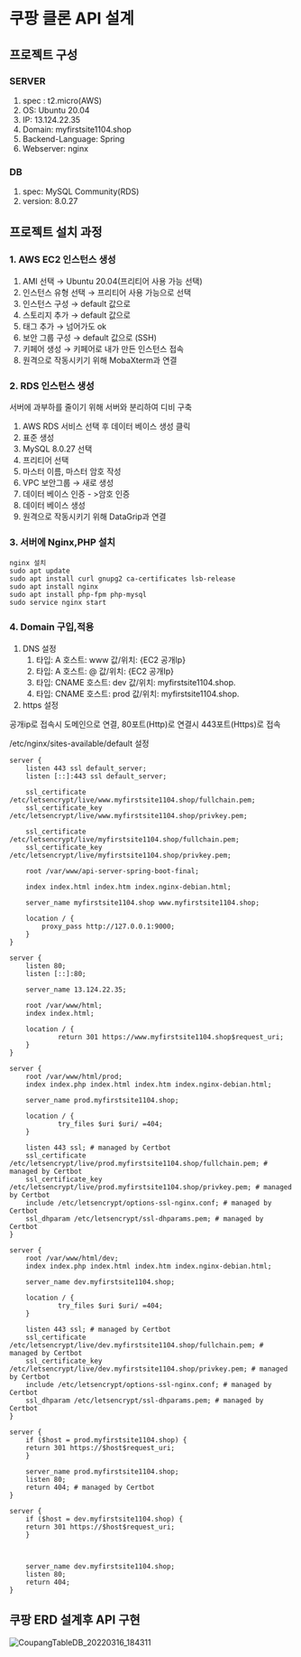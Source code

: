 # 쿠팡 클론 API 설계

## 프로젝트 구성
### SERVER
1. spec : t2.micro(AWS)
2. OS: Ubuntu 20.04
3. IP: 13.124.22.35
4. Domain: myfirstsite1104.shop
5. Backend-Language: Spring
6. Webserver: nginx

### DB
1. spec: MySQL Community(RDS)
2. version: 8.0.27

## 프로젝트 설치 과정
### 1. AWS EC2 인스턴스 생성
1. AMI 선택 → Ubuntu 20.04(프리티어 사용 가능 선택)
2. 인스턴스 유형 선택 → 프리티어 사용 가능으로 선택
3. 인스턴스 구성 → default 값으로
4. 스토리지 추가 → default 값으로
5. 태그 추가 → 넘어가도 ok
6. 보안 그룹 구성 → default 값으로 (SSH)
7. 키페어 생성 → 키페어로 내가 만든 인스턴스 접속
8. 원격으로 작동시키기 위해 MobaXterm과 연결

### 2. RDS 인스턴스 생성
서버에 과부하를 줄이기 위해 서버와 분리하여 디비 구축
1. AWS RDS 서비스 선택 후 데이터 베이스 생성 클릭
2. 표준 생성
3. MySQL 8.0.27 선택
4. 프리티어 선택
5. 마스터 이름, 마스터 암호 작성
6. VPC 보안그룹 → 새로 생성
7. 데이터 베이스 인증 - >암호 인증
8. 데이터 베이스 생성
9. 원격으로 작동시키기 위해 DataGrip과 연결

### 3. 서버에 Nginx,PHP 설치
    nginx 설치
    sudo apt update
    sudo apt install curl gnupg2 ca-certificates lsb-release
    sudo apt install nginx
    sudo apt install php-fpm php-mysql
    sudo service nginx start

### 4. Domain 구입,적용
1. DNS 설정
    1. 타입: A 호스트: www 값/위치: {EC2 공개Ip}
    2. 타입: A 호스트: @ 값/위치: {EC2 공개Ip}
    3. 타입: CNAME	호스트: dev 값/위치: myfirstsite1104.shop.
    4. 타입: CNAME	호스트: prod 값/위치: myfirstsite1104.shop.
2. https 설정

공개ip로 접속시 도메인으로 연결, 80포트(Http)로 연결시 443포트(Https)로 접속

/etc/nginx/sites-available/default 설정

    server {
        listen 443 ssl default_server;
        listen [::]:443 ssl default_server;
            
        ssl_certificate /etc/letsencrypt/live/www.myfirstsite1104.shop/fullchain.pem;
        ssl_certificate_key /etc/letsencrypt/live/www.myfirstsite1104.shop/privkey.pem;
            
        ssl_certificate /etc/letsencrypt/live/myfirstsite1104.shop/fullchain.pem;
        ssl_certificate_key /etc/letsencrypt/live/myfirstsite1104.shop/privkey.pem;
        
        root /var/www/api-server-spring-boot-final;
        
        index index.html index.htm index.nginx-debian.html;

        server_name myfirstsite1104.shop www.myfirstsite1104.shop;

        location / {
            proxy_pass http://127.0.0.1:9000;
        }
    }

    server {
        listen 80;
        listen [::]:80;

        server_name 13.124.22.35;

        root /var/www/html;
        index index.html;

        location / {
                return 301 https://www.myfirstsite1104.shop$request_uri;
        }
    }

    server {
        root /var/www/html/prod;
        index index.php index.html index.htm index.nginx-debian.html;
    
        server_name prod.myfirstsite1104.shop;
    
        location / {
                try_files $uri $uri/ =404;
        }

        listen 443 ssl; # managed by Certbot
        ssl_certificate /etc/letsencrypt/live/prod.myfirstsite1104.shop/fullchain.pem; # managed by Certbot
        ssl_certificate_key /etc/letsencrypt/live/prod.myfirstsite1104.shop/privkey.pem; # managed by Certbot
        include /etc/letsencrypt/options-ssl-nginx.conf; # managed by Certbot
        ssl_dhparam /etc/letsencrypt/ssl-dhparams.pem; # managed by Certbot
    }

    server {
        root /var/www/html/dev;
        index index.php index.html index.htm index.nginx-debian.html;
        
        server_name dev.myfirstsite1104.shop;

        location / {
                try_files $uri $uri/ =404;
        }

        listen 443 ssl; # managed by Certbot
        ssl_certificate /etc/letsencrypt/live/dev.myfirstsite1104.shop/fullchain.pem; # managed by Certbot
        ssl_certificate_key /etc/letsencrypt/live/dev.myfirstsite1104.shop/privkey.pem; # managed by Certbot
        include /etc/letsencrypt/options-ssl-nginx.conf; # managed by Certbot
        ssl_dhparam /etc/letsencrypt/ssl-dhparams.pem; # managed by Certbot
    }

    server {
        if ($host = prod.myfirstsite1104.shop) {
        return 301 https://$host$request_uri;
        } 

        server_name prod.myfirstsite1104.shop;
        listen 80;
        return 404; # managed by Certbot
    }

    server {
        if ($host = dev.myfirstsite1104.shop) {
        return 301 https://$host$request_uri;
        }



        server_name dev.myfirstsite1104.shop;
        listen 80;
        return 404;
    }   

## 쿠팡 ERD 설계후 API 구현

![CoupangTableDB_20220316_184311](https://user-images.githubusercontent.com/44529918/158561855-7d37cc3a-d745-4ff1-a67a-d7edcc304f28.png)
